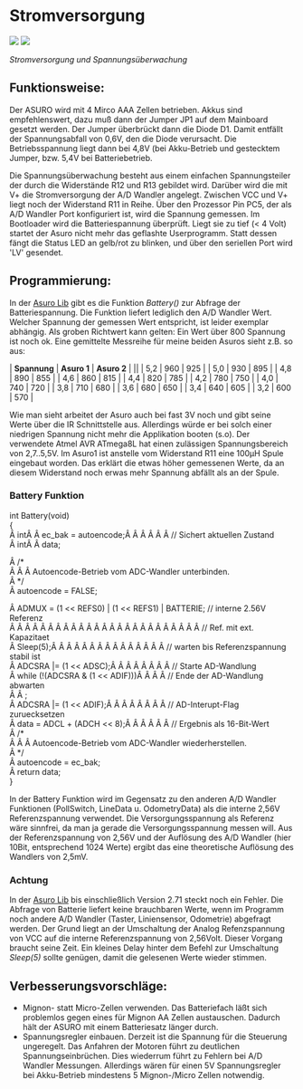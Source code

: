 # Stromversorgung

![][1] ![][2]

*Stromversorgung und Spannungsüberwachung* <vspace>

## Funktionsweise:<vspace>

Der ASURO wird mit 4 Mirco AAA Zellen betrieben. Akkus sind empfehlenswert, dazu muß dann der Jumper JP1 auf dem Mainboard gesetzt werden. Der Jumper überbrückt dann die Diode D1. Damit entfällt der Spannungsabfall von 0,6V, den die Diode verursacht. Die Betriebsspannung liegt dann bei 4,8V (bei Akku-Betrieb und gestecktem Jumper, bzw. 5,4V bei Batteriebetrieb. <vspace>

Die Spannungsüberwachung besteht aus einem einfachen Spannungsteiler der durch die Widerstände R12 und R13 gebildet wird. Darüber wird die mit V+ die Stromversorgung der A/D Wandler angelegt. Zwischen VCC und V+ liegt noch der Widerstand R11 in Reihe. Über den Prozessor Pin PC5, der als A/D Wandler Port konfiguriert ist, wird die Spannung gemessen. Im Bootloader wird die Batteriespannung überprüft. Liegt sie zu tief (< 4 Volt) startet der Asuro nicht mehr das geflashte Userprogramm. Statt dessen fängt die Status LED an gelb/rot zu blinken, und über den seriellen Port wird 'LV' gesendet. <vspace>

## Programmierung:<vspace>

In der [Asuro Lib][3] gibt es die Funktion *Battery()* zur Abfrage der Batteriespannung. Die Funktion liefert lediglich den A/D Wandler Wert. Welcher Spannung der gemessen Wert entspricht, ist leider exemplar abhängig. Als groben Richtwert kann gelten: Ein Wert über 800 Spannung ist noch ok. Eine gemittelte Messreihe für meine beiden Asuros sieht z.B. so aus: <vspace> 

| **Spannung** | **Asuro 1** | **Asuro 2** |
||
| 5,2          | 960         | 925         |
| 5,0          | 930         | 895         |
| 4,8          | 890         | 855         |
| 4,6          | 860         | 815         |
| 4,4          | 820         | 785         |
| 4,2          | 780         | 750         |
| 4,0          | 740         | 720         |
| 3,8          | 710         | 680         |
| 3,6          | 680         | 650         |
| 3,4          | 640         | 605         |
| 3,2          | 600         | 570         |<vspace>

Wie man sieht arbeitet der Asuro auch bei fast 3V noch und gibt seine Werte über die IR Schnittstelle aus. Allerdings würde er bei solch einer niedrigen Spannung nicht mehr die Applikation booten (s.o). Der verwendete Atmel AVR ATmega8L hat einen zulässigen Spannungsbereich von 2,7..5,5V. Im Asuro1 ist anstelle vom Widerstand R11 eine 100µH Spule eingebaut worden. Das erklärt die etwas höher gemessenen Werte, da an diesem Widerstand noch erwas mehr Spannung abfällt als an der Spule. <vspace>

### Battery Funktion<vspace>

int Battery(void)  
{  
Â  intÂ  Â ec_bak = autoencode;Â  Â  Â  Â  Â  Â  // Sichert aktuellen Zustand  
Â  intÂ  Â data;  
  
Â  /*  
Â  Â  Â Autoencode-Betrieb vom ADC-Wandler unterbinden.  
Â  */  
Â  autoencode = FALSE;  
  
Â  ADMUX = (1 << REFS0) | (1 << REFS1) | BATTERIE; // interne 2.56V Referenz  
Â  Â  Â  Â  Â  Â  Â  Â  Â  Â  Â  Â  Â  Â  Â  Â  Â  Â  Â  Â  Â  Â  Â  Â  Â  // Ref. mit ext. Kapazitaet  
Â  Sleep(5);Â  Â  Â  Â  Â  Â  Â  Â  Â  Â  Â  Â  Â  Â  Â // warten bis Referenzspannung stabil ist  
Â  ADCSRA |= (1 << ADSC);Â  Â  Â  Â  Â  Â  Â  Â  // Starte AD-Wandlung  
Â  while (!(ADCSRA & (1 << ADIF)))Â  Â  Â  Â // Ende der AD-Wandlung abwarten  
Â  Â  ;  
Â  ADCSRA |= (1 << ADIF);Â  Â  Â  Â  Â  Â  Â  Â  // AD-Interupt-Flag zuruecksetzen  
Â  data = ADCL + (ADCH << 8);Â  Â  Â  Â  Â  Â  // Ergebnis als 16-Bit-Wert  
Â  /*  
Â  Â  Â Autoencode-Betrieb vom ADC-Wandler wiederherstellen.  
Â  */  
Â  autoencode = ec_bak;  
Â  return data;  
}<vspace>

In der Battery Funktion wird im Gegensatz zu den anderen A/D Wandler Funktionen (PollSwitch, LineData u. OdometryData) als die interne 2,56V Referenzspannung verwendet. Die Versorgungsspannung als Referenz wäre sinnfrei, da man ja gerade die Versorgungsspannung messen will. Aus der Referenzspannung von 2,56V und der Auflösung des A/D Wandler (hier 10Bit, entsprechend 1024 Werte) ergibt das eine theoretische Auflösung des Wandlers von 2,5mV. <vspace>

### Achtung<vspace>

In der [Asuro Lib][3] bis einschließlich Version 2.71 steckt noch ein Fehler. Die Abfrage von Batterie liefert keine brauchbaren Werte, wenn im Programm noch andere A/D Wandler (Taster, Liniensensor, Odometrie) abgefragt werden. Der Grund liegt an der Umschaltung der Analog Refenzspannung von VCC auf die interne Referenzspannung von 2,56Volt. Dieser Vorgang braucht seine Zeit. Ein kleines Delay hinter dem Befehl zur Umschaltung *Sleep(5)* sollte genügen, damit die gelesenen Werte wieder stimmen. <vspace>

## Verbesserungsvorschläge:<vspace>

*   Mignon- statt Micro-Zellen verwenden. Das Batteriefach läßt sich problemlos gegen eines für Mignon AA Zellen austauschen. Dadurch hält der ASURO mit einem Batteriesatz länger durch. 
*   Spannungsregler einbauen. Derzeit ist die Spannung für die Steuerung ungeregelt. Das Anfahren der Motoren führt zu deutlichen Spannungseinbrüchen. Dies wiederrum führt zu Fehlern bei A/D Wandler Messungen. Allerdings wären für einen 5V Spannungsregler bei Akku-Betrieb mindestens 5 Mignon-/Micro Zellen notwendig. <vspace>

 [1]: http://www.asurowiki.de/pmwiki/uploads/Main/powersupply.jpg ""
 [2]: http://www.asurowiki.de/pmwiki/uploads/Main/powerwatch.jpg ""
 [3]: http://www.asurowiki.de/pmwiki/pmwiki.php/Main/Bibliothek

